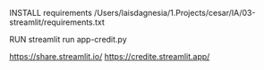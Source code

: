 INSTALL requirements
/Users/laisdagnesia/1.Projects/cesar/IA/03-streamlit/requirements.txt

RUN
streamlit run app-credit.py       

https://share.streamlit.io/
https://credite.streamlit.app/
